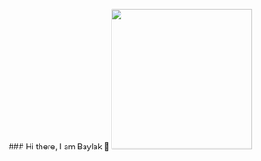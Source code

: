 <p align="center">
### Hi there, I am Baylak 👋

<img src="https://user-images.githubusercontent.com/56039676/211144675-362918a8-b5ed-48cb-bb5e-fe5b3b02a3d1.gif" width="250" height="250"/>
</p>
